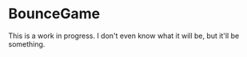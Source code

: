 # BounceGame
This is a work in progress.
I don't even know what it will be, but it'll be something.


